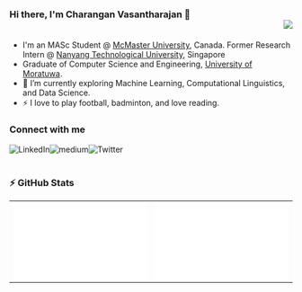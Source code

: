 ### Hi there, I'm Charangan Vasantharajan 👋 <div align = 'right'>![](https://komarev.com/ghpvc/?username=chaarangan&color=yellow)</div>

<!--
**charangan/charangan** is a ✨ _special_ ✨ repository because its `README.md` (this file) appears on your GitHub profile.-->

- I'm an MASc Student @ [McMaster University](https://www.mcmaster.ca/), Canada. Former Research Intern @ [Nanyang Technological University](https://www.ntu.edu.sg), Singapore 
- Graduate of Computer Science and Engineering, [University of Moratuwa](https://uom.lk).
- 🌱 I’m currently exploring Machine Learning, Computational Linguistics, and Data Science.
-  ⚡ I love to play football, badminton, and love reading.

### Connect with me
[<img align="left" alt="LinkedIn" src="https://img.shields.io/badge/linkedin-%230077B5.svg?&style=for-the-badge&logo=linkedin&logoColor=white" />][linkedin]
[<img align="left" alt="medium" src="https://img.shields.io/badge/medium-%2312100E.svg?&style=for-the-badge&logo=medium&logoColor=white" />][blog]
[<img align="left" alt="Twitter" src="https://img.shields.io/badge/twitter-1DA1F2?style=for-the-badge&logo=twitter&logoColor=white" />][twitter]
<br />
<br />

### :zap: GitHub Stats

<div align="center">
  <table>
    <tr>
        <td><img align="left" src="https://github.com/Chaarangan/github-stats/blob/master/generated/languages.svg" /></td>
        <td><img align="left" src="https://github.com/Chaarangan/github-stats/blob/master/generated/overview.svg"/></td>
    </tr> 
  </table>
</div>


[blog]: https://charangan.medium.com/
[linkedin]: https://www.linkedin.com/in/charangan/
[twitter]: https://twitter.com/Chaarangan/

